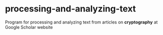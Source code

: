 # processing-and-analyzing-text
 
 Program for processing and analyzing text from articles on **cryptography** at Google Scholar website

